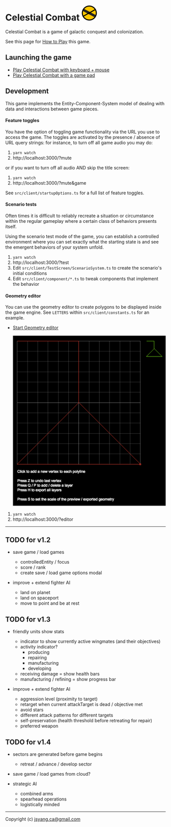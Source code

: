 # Celestial Combat ![](favicon.png)

Celestial Combat is a game of galactic conquest and colonization. 

See this page for [How to Play](http://jsyang.ca/celestial/how-to-play) this game.

## Launching the game

- [Play Celestial Combat with keyboard + mouse](http://jsyang.ca/celestial)
- [Play Celestial Combat with a game pad](http://jsyang.ca/celestial?gamepad)

## Development

This game implements the Entity-Component-System model of dealing with data and interactions
between game pieces.

#### Feature toggles

You have the option of toggling game functionality via the URL you use to access the game.
The toggles are activated by the presence / absence of URL query strings: for instance,
to turn off all game audio you may do:
 
1. `yarn watch`
1. http://localhost:3000/?mute

or if you want to turn off all audio AND skip the title screen:

1. `yarn watch`
1. http://localhost:3000/?mute&game

See `src/client/startupOptions.ts` for a full list of feature toggles.

#### Scenario tests

Often times it is difficult to reliably recreate a situation or circumstance
within the regular gameplay where a certain class of behaviors presents itself.

Using the scenario test mode of the game, you can establish a controlled environment 
where you can set exactly what the starting state is and see the emergent behaviors of
your system unfold.

1. `yarn watch`
2. http://localhost:3000/?test
3. Edit `src/client/TestScreen/ScenarioSystem.ts` to create the scenario's initial conditions
4. Edit `src/client/component/*.ts` to tweak components that implement the behavior 

#### Geometry editor

You can use the geometry editor to create polygons to be displayed inside the game engine.
See `LETTERS` within `src/client/constants.ts` for an example. 

- [Start Geometry editor](http://jsyang.ca/celestial?editor)<br><br><img src="how-to-play/editor.png">

1. `yarn watch`
2. http://localhost:3000/?editor

---

## TODO for v1.2

- save game / load games
    - controlledEntity / focus
    - score / rank
    - create save / load game options modal

- improve + extend fighter AI
    - land on planet
    - land on spaceport
    - move to point and be at rest

## TODO for v1.3

- friendly units show stats
    - indicator to show currently active wingmates (and their objectives)
    - activity indicator?
        - producing
        - repairing
        - manufacturing
        - developing
    - receiving damage = show health bars
    - manufacturing / refining = show progress bar

- improve + extend fighter AI
    - aggression level (proximity to target)
    - retarget when current attackTarget is dead / objective met
    - avoid stars
    - different attack patterns for different targets
    - self-preservation (health threshold before retreating for repair)
    - preferred weapon

## TODO for v1.4

- sectors are generated before game begins
    - retreat / advance / develop sector

- save game / load games from cloud?

- strategic AI
    - combined arms
    - spearhead operations
    - logistically minded

---

Copyright (c) jsyang.ca@gmail.com